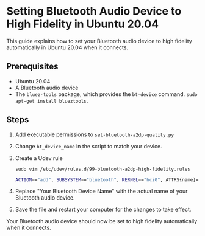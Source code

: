 # Setting Bluetooth Audio Device to High Fidelity in Ubuntu 20.04

This guide explains how to set your Bluetooth audio device to high fidelity automatically in Ubuntu 20.04 when it connects.

## Prerequisites

- Ubuntu 20.04
- A Bluetooth audio device
- The `bluez-tools` package, which provides the `bt-device` command. 
    `sudo apt-get install blueztools`.

## Steps

1. Add executable permissions to `set-bluetooth-a2dp-quality.py`
2. Change `bt_device_name` in the script to match your device.
3. Create a Udev rule

    ```shell
    sudo vim /etc/udev/rules.d/99-bluetooth-a2dp-high-fidelity.rules
    ```

    ```bash
    ACTION=="add", SUBSYSTEM=="bluetooth", KERNEL=="hci0", ATTRS{name}=="Your Bluetooth Device Name", RUN+="/path/to/set-bluetooth-a2dp-quality.sh"
    ```
  
4. Replace "Your Bluetooth Device Name" with the actual name of your Bluetooth audio device.

5. Save the file and restart your computer for the changes to take effect.

Your Bluetooth audio device should now be set to high fidelity automatically when it connects.
